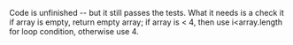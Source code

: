 Code is unfinished -- but it still passes the tests. What it needs is a check it if array is empty, return empty array; if array is < 4, then use i<array.length for loop condition, otherwise use 4.
